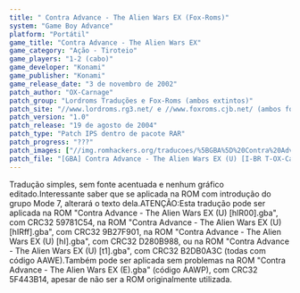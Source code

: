 ```yaml
---
title: " Contra Advance - The Alien Wars EX (Fox-Roms)"
system: "Game Boy Advance"
platform: "Portátil"
game_title: "Contra Advance - The Alien Wars EX"
game_category: "Ação - Tiroteio"
game_players: "1-2 (cabo)"
game_developer: "Konami"
game_publisher: "Konami"
game_release_date: "3 de novembro de 2002"
patch_author: "OX-Carnage"
patch_group: "Lordroms Traduções e Fox-Roms (ambos extintos)"
patch_site: "//www.lordroms.rg3.net/ e //www.foxroms.cjb.net/ (ambos fora do ar)"
patch_version: "1.0"
patch_release: "19 de agosto de 2004"
patch_type: "Patch IPS dentro de pacote RAR"
patch_progress: "???"
patch_images: ["//img.romhackers.org/traducoes/%5BGBA%5D%20Contra%20Advance%20-%20The%20Alien%20Wars%20EX%20-%20Dandy-BR,%20Evil%20Darkness%20e%20Fox-Roms%20-%201.png","//img.romhackers.org/traducoes/%5BGBA%5D%20Contra%20Advance%20-%20The%20Alien%20Wars%20EX%20-%20Fox-Roms%20-%202.png","//img.romhackers.org/traducoes/%5BGBA%5D%20Contra%20Advance%20-%20The%20Alien%20Wars%20EX%20-%20Fox-Roms%20-%203.png"]
patch_file: "[GBA] Contra Advance - The Alien Wars EX (U) [I-BR T-OX-Carnage G-Fox-Roms V-1.0 A-2004].rar"
---
```

Tradução simples, sem fonte acentuada e nenhum gráfico editado.Interessante saber que se aplicada na ROM com introdução do grupo Mode 7, alterará o texto dela.ATENÇÃO:Esta tradução pode ser aplicada na ROM "Contra Advance - The Alien Wars EX (U) [hIR00].gba", com CRC32 59781C54, na ROM "Contra Advance - The Alien Wars EX (U) [hIRff].gba", com CRC32 9B27F901, na ROM "Contra Advance - The Alien Wars EX (U) [hI].gba", com CRC32 D280B988, ou na ROM "Contra Advance - The Alien Wars EX (U) [t1].gba", com CRC32 B2DB0A3C (todas com código AAWE).Também pode ser aplicada sem problemas na ROM "Contra Advance - The Alien Wars EX (E).gba" (código AAWP), com CRC32 5F443B14, apesar de não ser a ROM originalmente utilizada.